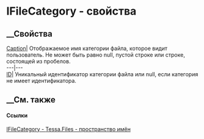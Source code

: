 # IFileCategory - свойства
##  __Свойства
[Caption](P_Tessa_Files_IFileCategory_Caption.htm)|  Отображаемое имя
категории файла, которое видит пользователь. Не может быть равно null, пустой
строке или строке, состоящей из пробелов.  
---|---  
[ID](P_Tessa_Files_IFileCategory_ID.htm)|  Уникальный идентификатор категории
файла или null, если категория не имеет идентификатора.  
## __См. также
#### Ссылки
[IFileCategory - ](T_Tessa_Files_IFileCategory.htm)
[Tessa.Files - пространство имён](N_Tessa_Files.htm)
